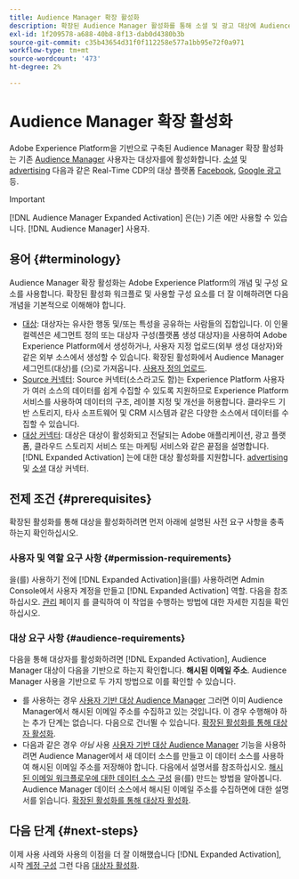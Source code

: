 ```yaml
---
title: Audience Manager 확장 활성화
description: 확장된 Audience Manager 활성화를 통해 소셜 및 광고 대상에 Audience Manager 대상을 활성화하는 방법을 알아봅니다.
exl-id: 1f209578-a688-40b8-8f13-dab0d4380b3b
source-git-commit: c35b43654d31f0f112258e577a1bb95e72f0a971
workflow-type: tm+mt
source-wordcount: '473'
ht-degree: 2%

---
```


# Audience Manager 확장 활성화

Adobe Experience Platform을 기반으로 구축된 Audience Manager 확장 활성화는 기존 [Audience Manager](https://experienceleague.adobe.com/en/docs/audience-manager/user-guide/aam-home) 사용자는 대상자를에 활성화합니다. [소셜](../destinations/catalog/social/overview.md) 및 [advertising](../destinations/catalog/advertising/overview.md) 다음과 같은 Real-Time CDP의 대상 플랫폼 [Facebook](../destinations/catalog/social/facebook.md), [Google 광고](../destinations/catalog/advertising/google-ads-destination.md)등.

>[!IMPORTANT]
>
>[!DNL Audience Manager Expanded Activation] 은(는) 기존 에만 사용할 수 있습니다. [!DNL Audience Manager] 사용자.

## 용어 {#terminology}

Audience Manager 확장 활성화는 Adobe Experience Platform의 개념 및 구성 요소를 사용합니다. 확장된 활성화 워크플로 및 사용할 구성 요소를 더 잘 이해하려면 다음 개념을 기본적으로 이해해야 합니다.

* [대상](../segmentation/ui/overview.md): 대상자는 유사한 행동 및/또는 특성을 공유하는 사람들의 집합입니다. 이 인물 컬렉션은 세그먼트 정의 또는 대상자 구성(플랫폼 생성 대상자)을 사용하여 Adobe Experience Platform에서 생성하거나, 사용자 지정 업로드(외부 생성 대상자)와 같은 외부 소스에서 생성할 수 있습니다. 확장된 활성화에서 Audience Manager 세그먼트(대상)를 (으)로 가져옵니다. [사용자 정의 업로드](../segmentation/ui/audience-portal.md#import-audience).
* [Source 커넥터](../sources/home.md): Source 커넥터(소스라고도 함)는 Experience Platform 사용자가 여러 소스의 데이터를 쉽게 수집할 수 있도록 지원하므로 Experience Platform 서비스를 사용하여 데이터의 구조, 레이블 지정 및 개선을 허용합니다. 클라우드 기반 스토리지, 타사 소프트웨어 및 CRM 시스템과 같은 다양한 소스에서 데이터를 수집할 수 있습니다.
* [대상 커넥터](../destinations/home.md): 대상은 대상이 활성화되고 전달되는 Adobe 애플리케이션, 광고 플랫폼, 클라우드 스토리지 서비스 또는 마케팅 서비스와 같은 끝점을 설명합니다. [!DNL Expanded Activation] 는에 대한 대상 활성화를 지원합니다. [advertising](../destinations/catalog/advertising/overview.md) 및 [소셜](../destinations/catalog/social/overview.md) 대상 커넥터.

## 전제 조건 {#prerequisites}

확장된 활성화를 통해 대상을 활성화하려면 먼저 아래에 설명된 사전 요구 사항을 충족하는지 확인하십시오.

### 사용자 및 역할 요구 사항 {#permission-requirements}

을(를) 사용하기 전에 [!DNL Expanded Activation]을(를) 사용하려면 Admin Console에서 사용자 계정을 만들고 [!DNL Expanded Activation] 역할. 다음을 참조하십시오. [관리](administration.md) 페이지 를 클릭하여 이 작업을 수행하는 방법에 대한 자세한 지침을 확인하십시오.

### 대상 요구 사항 {#audience-requirements}

다음을 통해 대상자를 활성화하려면 [!DNL Expanded Activation], Audience Manager 대상이 다음을 기반으로 하는지 확인합니다. **해시된 이메일 주소**. Audience Manager 사용을 기반으로 두 가지 방법으로 이를 확인할 수 있습니다.

* 를 사용하는 경우 [사용자 기반 대상 Audience Manager](https://experienceleague.adobe.com/en/docs/audience-manager/user-guide/features/destinations/people-based/people-based-destinations-overview) 그러면 이미 Audience Manager에서 해시된 이메일 주소를 수집하고 있는 것입니다. 이 경우 수행해야 하는 추가 단계는 없습니다. 다음으로 건너뛸 수 있습니다. [확장된 활성화를 통해 대상자 활성화](activate-audiences.md).
* 다음과 같은 경우 _아님_ 사용 [사용자 기반 대상 Audience Manager](https://experienceleague.adobe.com/en/docs/audience-manager/user-guide/features/destinations/people-based/people-based-destinations-overview) 기능을 사용하려면 Audience Manager에서 새 데이터 소스를 만들고 이 데이터 소스를 사용하여 해시된 이메일 주소를 저장해야 합니다. 다음에서 설명서를 참조하십시오. [해시된 이메일 워크플로우에 대한 데이터 소스 구성](https://experienceleague.adobe.com/en/docs/audience-manager/user-guide/features/data-sources/create-data-source-hashed-emails) 을(를) 만드는 방법을 알아봅니다. Audience Manager 데이터 소스에서 해시된 이메일 주소를 수집하면에 대한 설명서를 읽습니다. [확장된 활성화를 통해 대상자 활성화](activate-audiences.md).

## 다음 단계 {#next-steps}

이제 사용 사례와 사용의 이점을 더 잘 이해했습니다 [!DNL Expanded Activation], 시작 [계정 구성](administration.md) 그런 다음 [대상자 활성화](activate-audiences.md).
